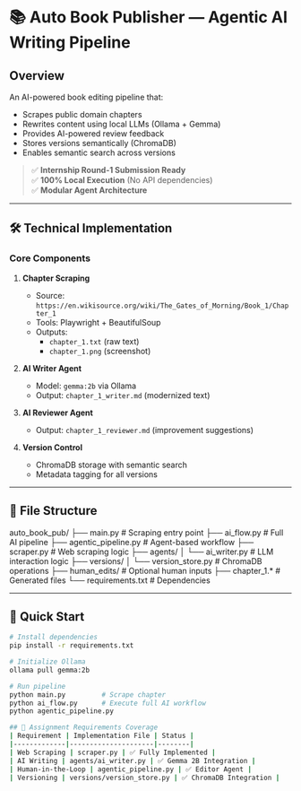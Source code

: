 # 📚 Auto Book Publisher — Agentic AI Writing Pipeline

## Overview
An AI-powered book editing pipeline that:
- Scrapes public domain chapters 
- Rewrites content using local LLMs (Ollama + Gemma)
- Provides AI-powered review feedback
- Stores versions semantically (ChromaDB)
- Enables semantic search across versions

> ✅ **Internship Round-1 Submission Ready**  
> ✅ **100% Local Execution** (No API dependencies)  
> ✅ **Modular Agent Architecture**

---

## 🛠️ Technical Implementation

### Core Components
1. **Chapter Scraping**
   - Source: `https://en.wikisource.org/wiki/The_Gates_of_Morning/Book_1/Chapter_1`
   - Tools: Playwright + BeautifulSoup
   - Outputs: 
     - `chapter_1.txt` (raw text)
     - `chapter_1.png` (screenshot)

2. **AI Writer Agent**
   - Model: `gemma:2b` via Ollama
   - Output: `chapter_1_writer.md` (modernized text)

3. **AI Reviewer Agent** 
   - Output: `chapter_1_reviewer.md` (improvement suggestions)

4. **Version Control**
   - ChromaDB storage with semantic search
   - Metadata tagging for all versions

---

## 📂 File Structure
auto_book_pub/
├── main.py # Scraping entry point
├── ai_flow.py # Full AI pipeline
├── agentic_pipeline.py # Agent-based workflow
├── scraper.py # Web scraping logic
├── agents/
│ └── ai_writer.py # LLM interaction logic
├── versions/
│ └── version_store.py # ChromaDB operations
├── human_edits/ # Optional human inputs
├── chapter_1.* # Generated files
└── requirements.txt # Dependencies

---

## 🚀 Quick Start
```bash
# Install dependencies
pip install -r requirements.txt

# Initialize Ollama
ollama pull gemma:2b

# Run pipeline
python main.py         # Scrape chapter
python ai_flow.py      # Execute full AI workflow
python agentic_pipeline.py

## 🎯 Assignment Requirements Coverage
| Requirement | Implementation File | Status |
|-------------|---------------------|--------|
| Web Scraping | scraper.py | ✅ Fully Implemented |
| AI Writing | agents/ai_writer.py | ✅ Gemma 2B Integration |
| Human-in-the-Loop | agentic_pipeline.py | ✅ Editor Agent |
| Versioning | versions/version_store.py | ✅ ChromaDB Integration |
